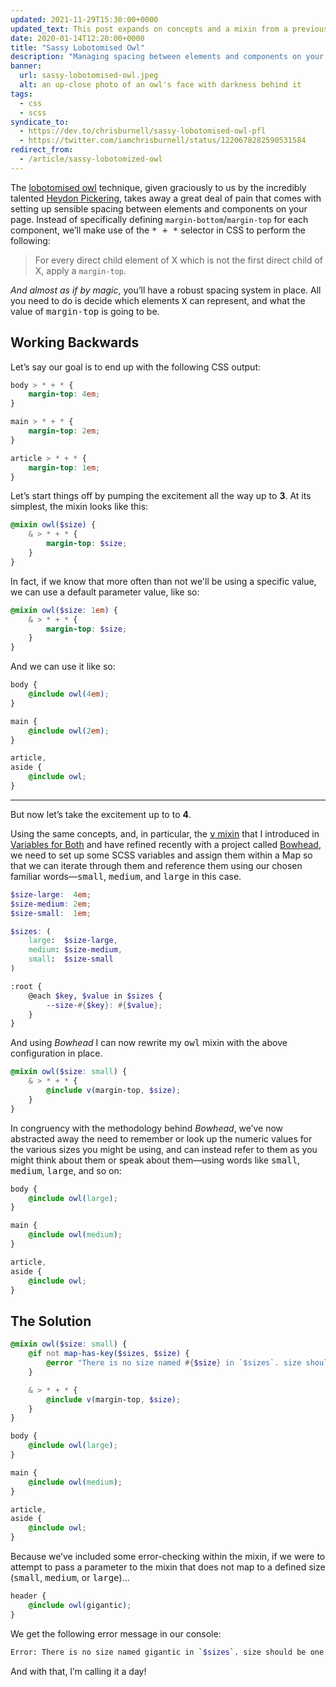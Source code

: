 ```yaml
---
updated: 2021-11-29T15:30:00+0000
updated_text: This post expands on concepts and a mixin from a previous post, <a href="/article/variables-for-both/">Variables for Both</a>, and a more recent project, <a href="/bowhead/">Bowhead</a>, which I recommend you to read if you’re interested in the context around how the <samp>v</samp> mixin is used.<br><br><a href="#the-solution"><em>Skip to the full <samp>owl</samp> mixin solution.</em></a>
date: 2020-01-14T12:20:00+0000
title: "Sassy Lobotomised Owl"
description: "Managing spacing between elements and components on your page can be a tiring task if undertaken manually. This is where the lobotomised owl comes in: a short, simple snippet of CSS that simplifies this whole process for you. In this article I’ll explain how I make use of it in a more dynamic way using a SCSS mixin."
banner:
  url: sassy-lobotomised-owl.jpeg
  alt: an up-close photo of an owl's face with darkness behind it
tags:
  - css
  - scss
syndicate_to:
  - https://dev.to/chrisburnell/sassy-lobotomised-owl-pfl
  - https://twitter.com/iamchrisburnell/status/1220678282590531584
redirect_from:
  - /article/sassy-lobotomized-owl
---
```


The <a href="https://alistapart.com/article/axiomatic-css-and-lobotomized-owls/" rel="external noopener">lobotomised owl</a> technique, given graciously to us by the incredibly talented <a href="https://heydonworks.com" rel="external noopener">Heydon Pickering</a>, takes away a great deal of pain that comes with setting up sensible spacing between elements and components on your page. Instead of specifically defining `margin-bottom`/`margin-top` for each component, we’ll make use of the <samp>* + *</samp> selector in CSS to perform the following:

> For every direct child element of X which is not the first direct child of X, apply a `margin-top`.

*And almost as if by magic*, you’ll have a robust spacing system in place. All you need to do is decide which elements <samp>X</samp> can represent, and what the value of <samp>margin-top</samp> is going to be.

## Working Backwards

Let’s say our goal is to end up with the following CSS output:

```css
body > * + * {
	margin-top: 4em;
}

main > * + * {
	margin-top: 2em;
}

article > * + * {
	margin-top: 1em;
}
```

Let’s start things off by pumping the excitement all the way up to **3**. At its simplest, the mixin looks like this:

```scss
@mixin owl($size) {
	& > * + * {
		margin-top: $size;
	}
}
```

In fact, if we know that more often than not we'll be using a specific value, we can use a default parameter value, like so:

```scss
@mixin owl($size: 1em) {
	& > * + * {
		margin-top: $size;
	}
}
```

And we can use it like so:

```scss
body {
	@include owl(4em);
}

main {
	@include owl(2em);
}

article,
aside {
	@include owl;
}
```

--------

But now let’s take the excitement up to to **4**.

Using the same concepts, and, in particular, the <a href="/article/variables-for-both/"><samp>v</samp> mixin</a> that I introduced in [Variables for Both](/article/variables-for-both/) and have refined recently with a project called [Bowhead](/bowhead/), we need to set up some SCSS variables and assign them within a Map so that we can iterate through them and reference them using our chosen familiar words—<samp>small</samp>, <samp>medium</samp>, and <samp>large</samp> in this case.

```scss
$size-large:  4em;
$size-medium: 2em;
$size-small:  1em;

$sizes: (
	large:  $size-large,
	medium: $size-medium,
	small:  $size-small
)

:root {
	@each $key, $value in $sizes {
		--size-#{$key}: #{$value};
	}
}
```

And using *Bowhead* I can now rewrite my <samp>owl</samp> mixin with the above configuration in place.

```scss
@mixin owl($size: small) {
	& > * + * {
		@include v(margin-top, $size);
	}
}
```

In congruency with the methodology behind *Bowhead*, we’ve now abstracted away the need to remember or look up the numeric values for the various sizes you might be using, and can instead refer to them as you might think about them or speak about them—using words like <samp>small</samp>, <samp>medium</samp>, <samp>large</samp>, and so on:

```scss
body {
	@include owl(large);
}

main {
	@include owl(medium);
}

article,
aside {
	@include owl;
}
```

## The Solution

```scss
@mixin owl($size: small) {
	@if not map-has-key($sizes, $size) {
		@error "There is no size named #{$size} in `$sizes`. size should be one of #{map-keys($sizes)}.";
	}

	& > * + * {
		@include v(margin-top, $size);
	}
}

body {
	@include owl(large);
}

main {
	@include owl(medium);
}

article,
aside {
	@include owl;
}
```

Because we’ve included some error-checking within the mixin, if we were to attempt to pass a parameter to the mixin that does not map to a defined size (<samp>small</samp>, <samp>medium</samp>, or <samp>large</samp>)…

```scss
header {
	@include owl(gigantic);
}
```

We get the following error message in our console:

```bash
Error: There is no size named gigantic in `$sizes`. size should be one of small, medium, large.
```

And with that, I’m calling it a day!
